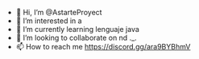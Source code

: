 - 👋 Hi, I’m @AstarteProyect
- 👀 I’m interested in a
- 🌱 I’m currently learning lenguaje java
- 💞️ I’m looking to collaborate on nd ._.
- 📫 How to reach me https://discord.gg/ara9BYBhmV

